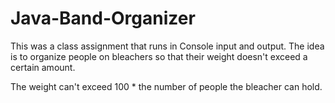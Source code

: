 # Java-Band-Organizer
This was a class assignment that runs in Console input and output. 
  The idea is to organize people on bleachers so that their weight doesn't exceed a certain amount.
  
  The weight can't exceed 100 * the number of people the bleacher can hold. 
